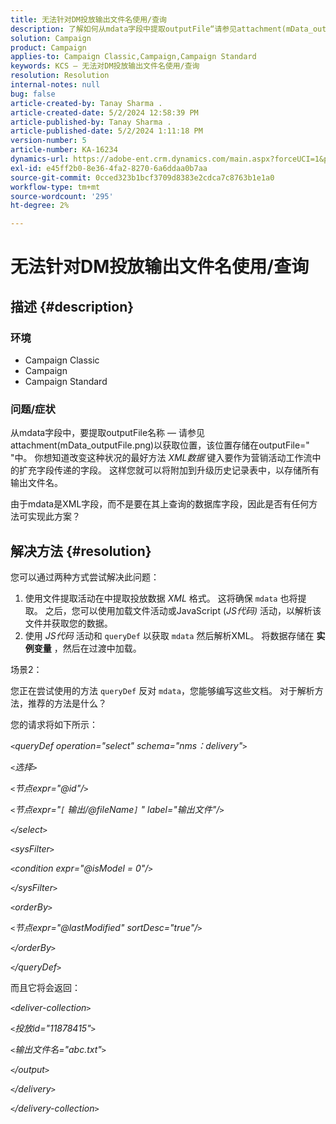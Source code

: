 ```yaml
---
title: 无法针对DM投放输出文件名使用/查询
description: 了解如何从mdata字段中提取outputFile“请参见attachment(mData_outputFile.png)for location”。
solution: Campaign
product: Campaign
applies-to: Campaign Classic,Campaign,Campaign Standard
keywords: KCS — 无法对DM投放输出文件名使用/查询
resolution: Resolution
internal-notes: null
bug: false
article-created-by: Tanay Sharma .
article-created-date: 5/2/2024 12:58:39 PM
article-published-by: Tanay Sharma .
article-published-date: 5/2/2024 1:11:18 PM
version-number: 5
article-number: KA-16234
dynamics-url: https://adobe-ent.crm.dynamics.com/main.aspx?forceUCI=1&pagetype=entityrecord&etn=knowledgearticle&id=9bc4d0b0-8308-ef11-9f8a-6045bd026dc7
exl-id: e45ff2b0-8e36-4fa2-8270-6a6ddaa0b7aa
source-git-commit: 0cced323b1bcf3709d8383e2cdca7c8763b1e1a0
workflow-type: tm+mt
source-wordcount: '295'
ht-degree: 2%

---
```


# 无法针对DM投放输出文件名使用/查询

## 描述 {#description}


### 环境

- Campaign Classic
- Campaign
- Campaign Standard


### 问题/症状

从mdata字段中，要提取outputFile名称 — 请参见attachment(mData_outputFile.png)以获取位置，该位置存储在outputFile=&quot; &quot;中。 你想知道改变这种状况的最好方法 *XML数据* 键入要作为营销活动工作流中的扩充字段传递的字段。 这样您就可以将附加到升级历史记录表中，以存储所有输出文件名。

由于mdata是XML字段，而不是要在其上查询的数据库字段，因此是否有任何方法可实现此方案？




## 解决方法 {#resolution}


您可以通过两种方式尝试解决此问题：

1. 使用文件提取活动在中提取投放数据 *XML* 格式。 这将确保 `mdata` 也将提取。 之后，您可以使用加载文件活动或JavaScript (*JS代码)* 活动，以解析该文件并获取您的数据。
2. 使用 *JS代码* 活动和 `queryDef` 以获取 `mdata` 然后解析XML。 将数据存储在 <b>实例变量</b> ，然后在过渡中加载。


场景2：

您正在尝试使用的方法 `queryDef` 反对 `mdata`，您能够编写这些文档。 对于解析方法，推荐的方法是什么？

您的请求将如下所示：

*`<`queryDef operation=&quot;select&quot; schema=&quot;nms：delivery&quot;`>`*

*`<`选择`>`*

*`<`节点expr=&quot;@id&quot;/`>`*

*`<`节点expr=&quot;`[` 输出/@fileName`]` &quot; label=&quot;输出文件&quot;/`>`*

*`<`/select`>`*

*`<`sysFilter`>`*

*`<`condition expr=&quot;@isModel = 0&quot;/`>`*

*`<`/sysFilter`>`*

*`<`orderBy`>`*

*`<`节点expr=&quot;@lastModified&quot; sortDesc=&quot;true&quot;/`>`*

*`<`/orderBy`>`*

*`<`/queryDef`>`*



而且它将会返回：

*`<`deliver-collection`>`*

*`<`投放id=&quot;11878415&quot;`>`*

*`<`输出文件名=&quot;abc.txt&quot;`>`*

*`<`/output`>`*

*`<`/delivery`>`*

*`<`/delivery-collection`>`*
